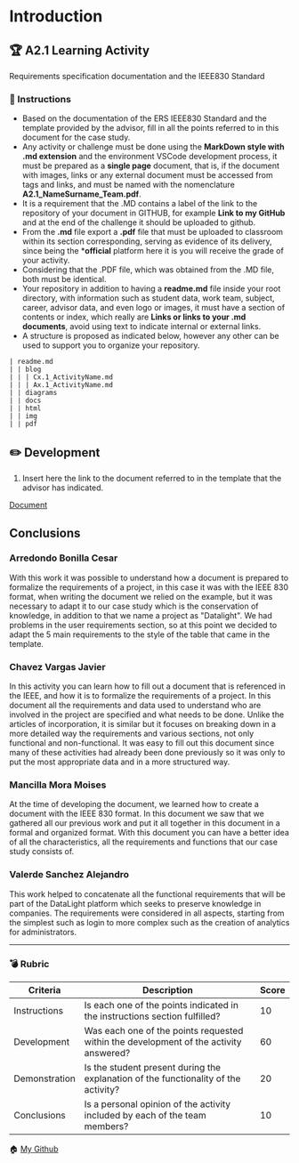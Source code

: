 # Introduction
 
## :trophy: A2.1 Learning Activity
Requirements specification documentation and the IEEE830 Standard

 
### :blue_book: Instructions
 
* Based on the documentation of the ERS IEEE830 Standard and the template provided by the advisor, fill in all the points referred to in this document for the case study.
* Any activity or challenge must be done using the **MarkDown style with .md extension** and the environment VSCode development process, it must be prepared as a **single page**  document, that is, if the document with images, links or any external document must be accessed from tags and links, and must be named with the nomenclature **A2.1_NameSurname_Team.pdf**.
* It is a requirement that the .MD contains a label of the link to the repository of your document in GITHUB, for example **Link to my GitHub** and at the end of the challenge it should be uploaded to github. 
* From the **.md** file export a **.pdf** file that must be uploaded to classroom within its section
corresponding, serving as evidence of its delivery, since being the ***official** platform here it is you will receive the grade of your activity.
* Considering that the .PDF file, which was obtained from the .MD file, both must be identical.
* Your repository in addition to having a **readme.md** file inside your root directory, with
information such as student data, work team, subject, career, advisor data, and
even logo or images, it must have a section of contents or index, which really are
**Links or links to your .md documents**, avoid using text to indicate internal or external links.
* A structure is proposed as indicated below, however any other can be used
to support you to organize your repository.

~~~
| readme.md
| | blog
| | | Cx.1_ActivityName.md
| | | Ax.1_ActivityName.md
| | diagrams
| | docs
| | html
| | img
| | pdf
~~~
 
## :pencil2: Development
 
1. Insert here the link to the document referred to in the template that the advisor has indicated.

[Document](https://github.com/MoisesMM99/Analisis-Avanzado-de-Software-Mancilla-Mora/blob/main/PDF/ERS_IEEE830.pdf) 
## Conclusions
 
### Arredondo Bonilla Cesar
With this work it was possible to understand how a document is prepared to formalize the requirements of a project, in this case it was with the IEEE 830 format, when writing the document we relied on the example, but it was necessary to adapt it to our case study which is the conservation of knowledge, in addition to that we name a project as "Datalight". We had problems in the user requirements section, so at this point we decided to adapt the 5 main requirements to the style of the table that came in the template.
 
### Chavez Vargas Javier
In this activity you can learn how to fill out a document that is referenced in the IEEE, and how it is to formalize the requirements of a project. In this document all the requirements and data used to understand who are involved in the project are specified and what needs to be done. Unlike the articles of incorporation, it is similar but it focuses on breaking down in a more detailed way the requirements and various sections, not only functional and non-functional. It was easy to fill out this document since many of these activities had already been done previously so it was only to put the most appropriate data and in a more structured way.

### Mancilla Mora Moises
At the time of developing the document, we learned how to create a document with the IEEE 830 format. In this document we saw that we gathered all our previous work and put it all together in this document in a formal and organized format. With this document you can have a better idea of all the characteristics, all the requirements and functions that our case study consists of.
 
### Valerde Sanchez Alejandro
This work helped to concatenate all the functional requirements that will be part of the DataLight platform which seeks to preserve knowledge in companies. The requirements were considered in all aspects, starting from the simplest such as login to more complex such as the creation of analytics for administrators.

___
 
### :bomb: Rubric
 
| Criteria | Description | Score |
| ------------- | -------------------------------------------------------------------------------------------- | ------- |
| Instructions | Is each one of the points indicated in the instructions section fulfilled? | 10 |
| Development | Was each one of the points requested within the development of the activity answered? | 60 |
| Demonstration | Is the student present during the explanation of the functionality of the activity? | 20 |
| Conclusions | Is a personal opinion of the activity included by each of the team members? | 10 |
 
:house: [My Github](https://github.com/MoisesMM99/Analisis-Avanzado-de-Software-Mancilla-Mora)

